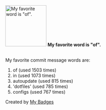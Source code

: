 <img src="https://my-badges.github.io/my-badges/favorite-word.png" alt="My favorite word is &quot;of&quot;." title="My favorite word is &quot;of&quot;." width="128">
<strong>My favorite word is &quot;of&quot;.</strong>
<br><br>

My favorite commit message words are:

1. of (used 1503 times)
2. in (used 1073 times)
3. autoupdate (used 815 times)
4. 'dotfiles' (used 785 times)
5. configs (used 767 times)


Created by <a href="https://github.com/my-badges/my-badges">My Badges</a>